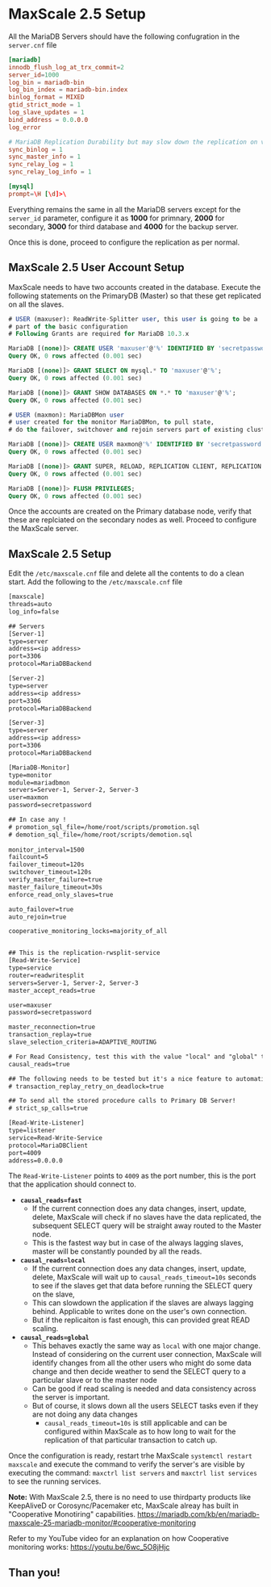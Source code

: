 # MaxScale 2.5 Setup

All the MariaDB Servers should have the following confugration in the `server.cnf` file 

```cnf
[mariadb]
innodb_flush_log_at_trx_commit=2
server_id=1000
log_bin = mariadb-bin
log_bin_index = mariadb-bin.index
binlog_format = MIXED
gtid_strict_mode = 1
log_slave_updates = 1
bind_address = 0.0.0.0
log_error

# MariaDB Replication Durability but may slow down the replication on very heavy write environments
sync_binlog = 1
sync_master_info = 1
sync_relay_log = 1
sync_relay_log_info = 1

[mysql]
prompt=\H [\d]>\
```

Everything remains the same in all the MariaDB servers except for the `server_id` parameter, configure it as **1000** for primnary, **2000** for secondary, **3000** for third database and **4000** for the backup server.

Once this is done, proceed to configure the replication as per normal.

## MaxScale 2.5 User Account Setup

MaxScale needs to have two accounts created in the database. Execute the following statements on the PrimaryDB (Master) so that these get replicated on all the slaves.

```sql
# USER (maxuser): ReadWrite-Splitter user, this user is going to be a
# part of the basic configuration
# Following Grants are required for MariaDB 10.3.x 

MariaDB [(none)]> CREATE USER 'maxuser'@'%' IDENTIFIED BY 'secretpassword';
Query OK, 0 rows affected (0.001 sec)

MariaDB [(none)]> GRANT SELECT ON mysql.* TO 'maxuser'@'%';
Query OK, 0 rows affected (0.001 sec)

MariaDB [(none)]> GRANT SHOW DATABASES ON *.* TO 'maxuser'@'%';
Query OK, 0 rows affected (0.001 sec)

# USER (maxmon): MariaDBMon user
# user created for the monitor MariaDBMon, to pull state,
# do the failover, switchover and rejoin servers part of existing clusters

MariaDB [(none)]> CREATE USER maxmon@'%' IDENTIFIED BY 'secretpassword';
Query OK, 0 rows affected (0.001 sec)

MariaDB [(none)]> GRANT SUPER, RELOAD, REPLICATION CLIENT, REPLICATION SLAVE ON *.* TO maxmon@'%';
Query OK, 0 rows affected (0.001 sec)

MariaDB [(none)]> FLUSH PRIVILEGES;
Query OK, 0 rows affected (0.001 sec)
```

Once the accounts are created on the Primary database node, verify that these are replciated on the secondary nodes as well. Proceed to configure the MaxScale server.

## MaxScale 2.5 Setup

Edit the `/etc/maxscale.cnf` file and delete all the contents to do a clean start. Add the following to the `/etc/maxscale.cnf` file

```txt
[maxscale]
threads=auto
log_info=false

## Servers
[Server-1]
type=server
address=<ip address>
port=3306
protocol=MariaDBBackend

[Server-2]
type=server
address=<ip address>
port=3306
protocol=MariaDBBackend

[Server-3]
type=server
address=<ip address>
port=3306
protocol=MariaDBBackend

[MariaDB-Monitor]
type=monitor
module=mariadbmon
servers=Server-1, Server-2, Server-3
user=maxmon
password=secretpassword

## In case any !
# promotion_sql_file=/home/root/scripts/promotion.sql
# demotion_sql_file=/home/root/scripts/demotion.sql
 
monitor_interval=1500
failcount=5
failover_timeout=120s
switchover_timeout=120s
verify_master_failure=true
master_failure_timeout=30s
enforce_read_only_slaves=true

auto_failover=true
auto_rejoin=true

cooperative_monitoring_locks=majority_of_all


## This is the replication-rwsplit-service
[Read-Write-Service]
type=service
router=readwritesplit
servers=Server-1, Server-2, Server-3
master_accept_reads=true

user=maxuser
password=secretpassword

master_reconnection=true
transaction_replay=true
slave_selection_criteria=ADAPTIVE_ROUTING

# For Read Consistency, test this with the value "local" and "global" to always use Slaves for reading 
causal_reads=true

## The following needs to be tested but it's a nice feature to automatically retry a transaction failed due to deadlock, uncomment to enable.
# transaction_replay_retry_on_deadlock=true

## To send all the stored procedure calls to Primary DB Server!
# strict_sp_calls=true

[Read-Write-Listener]
type=listener
service=Read-Write-Service
protocol=MariaDBClient
port=4009
address=0.0.0.0
```

The `Read-Write-Listener` points to `4009` as the port number, this is the port that the application should connect to.

- **`causal_reads=fast`** 
  - If the current connection does any data changes, insert, update, delete, MaxScale will check if no slaves have the data replicated, the subsequent SELECT query will be straight away routed to the Master node.
  - This is the fastest way but in case of the always lagging slaves, master will be constantly pounded by all the reads.
- **`causal_reads=local`**
  - If the current connection does any data changes, insert, update, delete, MaxScale will wait up to `causal_reads_timeout=10s` seconds to see if the slaves get that data before running the SELECT query on the slave, 
  - This can slowdown the application if the slaves are always lagging behind. Applicable to writes done on the user's own connection.
  - But if the replicaiton is fast enough, this can provided great READ scaling.
- **`causal_reads=global`**
  - This behaves exactly the same way as `local` with one major change. Instead of considering on the current user connection, MaxScale will identify changes from all the other users who might do some data change and then decide weather to send the SELECT query to a particular slave or to the master node
  - Can be good if read scaling is needed and data consistency across the server is important.
  - But of course, it slows down all the users SELECT tasks even if they are not doing any data changes
    - `causal_reads_timeout=10s` is still applicable and can be configured within MaxScale as to how long to wait for the replication of that particular transaction to catch up.

Once the configuration is ready, restart trhe MaxScale `systemctl restart maxscale` and execute the command to verify the server's are visible by executing the command: `maxctrl list servers` and `maxctrl list services` to see the running services.

**Note:** With MaxScale 2.5, there is no need to use thirdparty products like KeepAliveD or Corosync/Pacemaker etc, MaxScale alreay has built in "Cooperative Monotiring" capabilities. <https://mariadb.com/kb/en/mariadb-maxscale-25-mariadb-monitor/#cooperative-monitoring>

Refer to my YouTube video for an explanation on how Cooperative monitoring works: https://youtu.be/6wc_5O8jHjc

## Than you!
